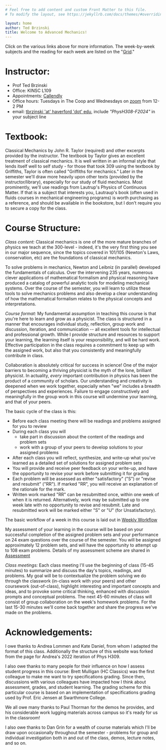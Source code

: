 ```yaml
---
# Feel free to add content and custom Front Matter to this file.
# To modify the layout, see https://jekyllrb.com/docs/themes/#overriding-theme-defaults

layout: home
author: Ted Brzinski
title: Welcome to Advanced Mechanics!
---
```


Click on the various links above for more information.  The week-by-week subjects and the reading for each
week are listed on the "[Grid](/PhysH308/Grid)."

# Instructor:
 - Prof Ted Brzinski
 - Office: KINSC L109
 - Appointments:  [Callendly](https://calendly.com/tbrzinski/one-on-one-meeting-with-ted)
 - Office hours: Tuesdays in The Coop and Wednesdays on [zoom](https://haverford.zoom.us/j/92795996805) from 12-2 PM
 - email: [tbrzinski 'at' haverford 'dot' edu](mailto:tbrzinski@haverford.edu), include _"PhysH308-F2024"_ in your subject line

# Textbook:
Classical Mechanics by John R. Taylor (required) and other excerpts provided by the instructor. The textbook by Taylor gives an excellent treatment of classical mechanics. It is well written in an informal style that lends itself well to self study - for those that took 309 using the textbook by Griffiths, Taylor is often called "Griffiths for mechanics." Later in the semester we'll draw more heavily upon other texts (provided by the instructor/library), especially for our study of fluid mechanics. Most prominently, we'll use readings from Lautrup's Physics of Continuous Matter. If that is a subject that interests you, Lautraup's book (often used in fluids courses in mechanical engineering programs) is worth purchasing as a reference, and should be available in the bookstore, but I don't require you to secure a copy for the class.

# Course Structure:

*Class content:*
Classical mechanics is one of the more mature branches of physics we teach at the 300-level - indeed, it's the very first thing you see in our major sequence, since the topics covered in 101/105 (Newton's Laws, conservation, etc) are the foundations of classical mechanics.

To solve problems in mechanics, Newton and Leibniz (in parallel) developed the fundamentals of calculus.
Over the intervening 235 years, numerous clever applications of mathematical formalism and physical reasoning have produced a catalog of powerful analytic tools for modeling mechanical systems.
Over the course of the semester, you will learn to utilize these tools to solve mechanics problems and also develop a clear understanding of how the mathematical formalism relates to the physical concepts and interpretations.

*Course format:*
My fundamental assumption in teaching this course is that you're here to learn and grow as a physicist.
The class is structured in a manner that encourages individual study, reflection, group work and discussion, iteration, and communication -- all excellent tools for intellectual and professional growth.
While I provide structure and resources to support your learning, the learning itself is your responsibility, and will be hard work.
Effective participation in the class requires a commitment to keep up with the assigned work, but also that you consistently and meaningfully contribute in class.

Collaboration is absolutely critical for success in science!
One of the major barriers to becoming a thriving physicist is the myth of the lone, brilliant physicist.
In actuality, _every_ important contribution in physics has been the product of a community of scholars.
Our understanding and creativity is deepened when we work together, especially when "we" includes a breadth of perspectives and experiences.
Failure to engage constructively and meaningfully in the group work in this course will undermine your learning, and that of your peers.

The basic cycle of the class is this:
 - Before each class meeting there will be readings and problems assigned for you to review
 - During each class you will
      - take part in discussion about the content of the readings and problem sets
      - work with a group of your peers to develop solutions to your assigned problems
 - After each class you will reflect, synthesize, and write-up what you've learned as a detailed set of solutions for assigned problem sets
 - You will provide and receive peer feedback on your write-up, and have the opportunity to revise your work before submitting it for grading
 - Each problem will be assessed as either "satisfactory" ("S") or "revise and resubmit" ("RR"). If marked "RR", you will receive an explanation of the rationale for the mark.
 - Written work marked "RR" can be resubmitted once, within one week of when it is returned. Alternatively, work may be submitted up to one week late with no opportunity to revise and resubmit. Late and resubmitted work will be marked either "S" or "U" (for Unsatisfactory).

The basic workflow of a week in this course is laid out in [Weekly Workflow](/PhysH308/weekly)

My assessment of your learning in the course will be based on your successful completion of the assigned problem sets and your performance on 24 exam questions over the course of the semester.
You will be assigned approximately 12 problem sets, and will have the opportunity to attempt up to 108 exam problems.
Details of my assessment scheme are shared in [Assessment](/PhysH308/assessment)

*Class meetings:*
Each class meeting I'll use the beginning of class (15-45 minutes) to summarize and discuss the day's topics, readings, and problems.  My goal will be to contextualize the problem solving we do through the classwork (in-class work with your peers) and other coursework (out-of-class), highlight interesting and important concepts and ideas, and to provoke some critical thinking, enhanced with discussion prompts and conceptual problems.  The next 45-60 minutes of class will consist of group collaboration on the week's homework problems. For the last 15-30 minutes we'll come back together and share the progress we've made on the problems.

# Acknowledgements:
I owe thanks to Andrea Lommen and Kate Daniel, from whom I adapted the format of this class. Additionally the structure of this website was forked from the page for Andrea's 2022 iteration of Phys H309.

I also owe thanks to many people for their influence on how I assess student progress in this course: Brett Mulligan (HC Classics) was the first colleague to make me want to try specifications grading. Since then, discussions with various colleagues have impacted how I think about assessment, grades, and student learning. The grading scheme for this particular course is based on an implementation of specifications grading used by Prof. Eric Jensen at Swarthmore College. 

We all owe many thanks to Paul Thorman for the demos he provides, and his considerable work lugging materials across campus so it's ready for us in the classroom!

I also owe thanks to Dan Grin for a wealth of course materials which I'll be draw upon occasionally throughout the semester - problems for group and individual investigation both in and out of the class, demos, lecture notes, and so on.
